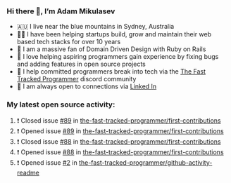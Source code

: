 ### Hi there 👋, I’m Adam Mikulasev

- 🇦🇺 I live near the blue mountains in Sydney, Australia
- 👨‍💻 I have been helping startups build, grow and maintain their web based tech stacks for over 10 years
- 💎 I am a massive fan of Domain Driven Design with Ruby on Rails
- 💞️ I love helping aspiring programmers gain experience by fixing bugs and adding features in open source projects
- 🌱 I help committed programmers break into tech via the [The Fast Tracked Programmer](https://discord.com/invite/VaH6yVGe53) discord community
- 🔗 I am always open to connections via [Linked In](https://www.linkedin.com/in/adam-mikulasev-32690591/)

### My latest open source activity:

<!--START_SECTION:activity-->
1. ❗️ Closed issue [#89](https://github.com/the-fast-tracked-programmer/first-contributions/issues/89) in [the-fast-tracked-programmer/first-contributions](https://github.com/the-fast-tracked-programmer/first-contributions)
2. ❗️ Opened issue [#89](https://github.com/the-fast-tracked-programmer/first-contributions/issues/89) in [the-fast-tracked-programmer/first-contributions](https://github.com/the-fast-tracked-programmer/first-contributions)
3. ❗️ Closed issue [#88](https://github.com/the-fast-tracked-programmer/first-contributions/issues/88) in [the-fast-tracked-programmer/first-contributions](https://github.com/the-fast-tracked-programmer/first-contributions)
4. ❗️ Opened issue [#88](https://github.com/the-fast-tracked-programmer/first-contributions/issues/88) in [the-fast-tracked-programmer/first-contributions](https://github.com/the-fast-tracked-programmer/first-contributions)
5. ❗️ Opened issue [#2](https://github.com/the-fast-tracked-programmer/github-activity-readme/issues/2) in [the-fast-tracked-programmer/github-activity-readme](https://github.com/the-fast-tracked-programmer/github-activity-readme)
<!--END_SECTION:activity-->

